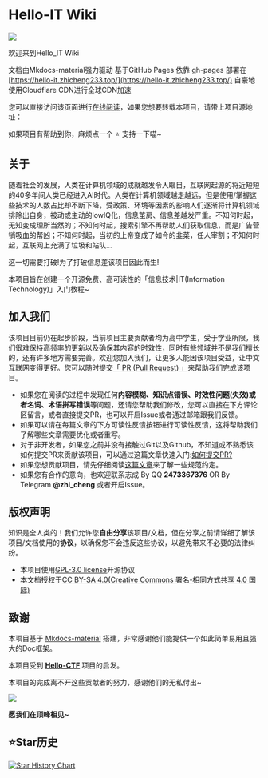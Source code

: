 # Hello-IT Wiki
<img src="https://hello-it.zhicheng233.top/assets/banner.png">

欢迎来到Hello_IT Wiki

文档由Mkdocs-material强力驱动 基于GitHub Pages 依靠 gh-pages 部署在 [https://hello-it.zhicheng233.top/](https://hello-it.zhicheng233.top/) 自豪地使用Cloudflare CDN进行全球CDN加速

您可以直接访问该页面进行[在线阅读](https://hello-it.zhicheng233.top/)，如果您想要转载本项目，请带上项目源地址：

如果项目有帮助到你，麻烦点一个 :star: 支持一下喵~

## 关于
随着社会的发展，人类在计算机领域的成就越发令人瞩目，互联网起源的将近短短的40多年间人类已经进入AI时代。人类在计算机领域越走越远，但是使用/掌握这些技术的人数占比却不断下降，受政策、环境等因素的影响人们逐渐将计算机领域排除出自身，被动或主动的lowIQ化，信息茧房、信息差越发严重。不知何时起，无知变成理所当然的；不知何时起，搜索引擎不再帮助人们获取信息，而是广告营销吸血的帮凶；不知何时起，当初的上帝变成了如今的韭菜，任人宰割；不知何时起，互联网上充满了垃圾和站队...

这一切需要打破!为了打破信息差该项目因此而生!

本项目旨在创建一个开源免费、高可读性的「信息技术|IT(Information Technology)」入门教程~

## 加入我们
该项目目前仍在起步阶段，当前项目主要贡献者均为高中学生，受于学业所限，我们很难保持高频率的更新以及确保其内容的时效性，同时有些领域并不是我们擅长的，还有许多地方需要完善。欢迎您加入我们，让更多人能因该项目受益，让中文互联网变得更好。您可以随时提交[「 PR (Pull Request) 」](https://github.com/ATCG-Studio/Hello-IT_Wiki/pulls)来帮助我们完成该项目。
- 如果您在阅读的过程中发现任何**内容模糊、知识点错误、时效性问题(失效)或者名词、术语拼写错误**等问题，还请您帮助我们修改，您可以直接在下方评论区留言，或者直接提交PR，也可以开启Issue或者通过邮箱跟我们反馈。
- 如果可以请在每篇文章的下方可读性反馈按钮进行可读性反馈，这将帮助我们了解哪些文章需要优化或者重写。
- 对于非开发者，如果您之前并没有接触过Git以及Github，不知道或不熟悉该如何提交PR来贡献该项目，可以通过这篇文章快速入门:[如何提交PR?](https://hello-it.zhicheng233.top/Contribute-doc/How-to-PR/)
- 如果您想贡献项目，请先仔细阅读[这篇文章](https://hello-it.zhicheng233.top/Contribute-doc/README.md)来了解一些规范约定。
- 如果您有合作的意向，也欢迎联系志成 By QQ **2473367376** OR By Telegram **@zhi_cheng**   或者开启Issue。

## 版权声明
知识是全人类的！我们允许您**自由分享**该项目/文档，但在分享之前请详细了解该项目/文档使用的**协议**，以确保您不会违反这些协议，以避免带来不必要的法律纠纷。
- 本项目使用[GPL-3.0 license](https://www.gnu.org/licenses/gpl-3.0.zh-cn.html)开源协议
- 本文档授权于[CC BY-SA 4.0(Creative Commons 署名-相同方式共享 4.0 国际)](https://creativecommons.org/licenses/by-sa/4.0/deed.zh-hans)


## 致谢
本项目基于 [Mkdocs-material](https://github.com/squidfunk/mkdocs-material) 搭建，非常感谢他们能提供一个如此简单易用且强大的Doc框架。  

本项目受到 **[Hello-CTF](https://github.com/ProbiusOfficial/Hello-CTF/)** 项目的启发。

本项目的完成离不开这些贡献者的努力，感谢他们的无私付出~

<a href="https://github.com/ATCG-Studio/Hello-IT_Wiki/graphs/contributors">
  <img src="https://contrib.rocks/image?repo=ATCG-Studio/Hello-IT_Wiki" />
</a>

**愿我们在顶峰相见~**

## :star:Star历史

<a href="https://star-history.com/#ATCG-Studio/Hello-IT_Wiki&Timeline">
 <picture>
   <source media="(prefers-color-scheme: dark)" srcset="https://api.star-history.com/svg?repos=ATCG-Studio/Hello-IT_Wiki&type=Timeline&theme=dark" />
   <source media="(prefers-color-scheme: light)" srcset="https://api.star-history.com/svg?repos=ATCG-Studio/Hello-IT_Wiki&type=Timeline" />
   <img alt="Star History Chart" src="https://api.star-history.com/svg?repos=ATCG-Studio/Hello-IT_Wiki&type=Timeline" />
 </picture>
</a>